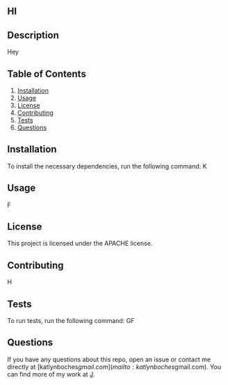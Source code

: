 
    
## HI

## Description
Hey

## Table of Contents
1. [Installation](#installation)
2. [Usage](#usage)
3. [License](#license)
4. [Contributing](#contributing)
5. [Tests](#tests)
6. [Questions](#questions)

## Installation
To install the necessary dependencies, run the following command:
K

## Usage
F

## License 
This project is licensed under the APACHE license.

## Contributing
H

## Tests
To run tests, run the following command:
GF

## Questions
If you have any questions about this repo, open an issue or contact me directly at [katlynboches$gmail.com](mailto:katlynboches$gmail.com). You can find more of my work at [J](https://www.github.com/J).
  